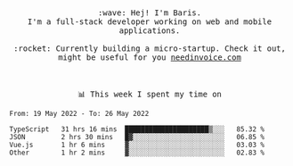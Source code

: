 <p align="center">
  <br><br>
  <samp>
    :wave: Hej! I'm Baris.
    <br>I'm a full-stack developer working on web and mobile applications.
       <br><br>:rocket: Currently building a micro-startup. Check it out, might be useful for you <a href="https://needinvoice.com/" target="_blank">needinvoice.com</a>

  </samp>
 <br><br><br>
</p>
<p align=center><samp>📊  This week I spent my time on</samp></p>


<!--START_SECTION:waka-->

```text
From: 19 May 2022 - To: 26 May 2022

TypeScript   31 hrs 16 mins  █████████████████████▒░░░   85.32 %
JSON         2 hrs 30 mins   █▓░░░░░░░░░░░░░░░░░░░░░░░   06.85 %
Vue.js       1 hr 6 mins     ▓░░░░░░░░░░░░░░░░░░░░░░░░   03.03 %
Other        1 hr 2 mins     ▓░░░░░░░░░░░░░░░░░░░░░░░░   02.83 %
```

<!--END_SECTION:waka-->


